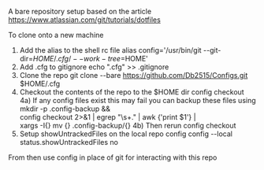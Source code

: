 A bare repository setup based on the article https://www.atlassian.com/git/tutorials/dotfiles

To clone onto a new machine
1) Add the alias to the shell rc file
  alias config='/usr/bin/git --git-dir=$HOME/.cfg/ --work-tree=$HOME'
2) Add .cfg to gitignore
  echo ".cfg" >> .gitignore
3) Clone the repo
   git clone --bare https://github.com/Db2515/Configs.git $HOME/.cfg
4) Checkout the contents of the repo to the $HOME dir
  config checkout
  4a) If any config files exist this may fail you can backup these files using
    mkdir -p .config-backup && \
    config checkout 2>&1 | egrep "\s+\." | awk {'print $1'} | \
    xargs -I{} mv {} .config-backup/{}
  4b) Then rerun
    config checkout
5) Setup showUntrackedFiles on the local repo
  config config --local status.showUntrackedFiles no

From then use config in place of git for interacting with this repo


